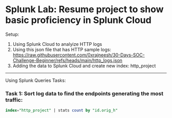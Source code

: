 # Splunk Lab: Resume project to show basic proficiency in Splunk Cloud

Setup:
1. Using Splunk Cloud to analyize HTTP logs
2. Using this json file that has HTTP sample logs: https://raw.githubusercontent.com/0xrajneesh/30-Days-SOC-Challenge-Beginner/refs/heads/main/http_logs.json
3. Adding the data to Splunk Cloud and create new index: http_project
---
Using Splunk Queries Tasks:

### Task 1: Sort log data to find the endpoints generating the most traffic:
```sql
index="http_project" | stats count by "id.orig_h"
```
